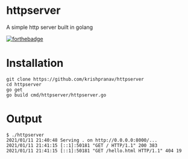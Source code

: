 # httpserver
A simple http server built in golang

[![forthebadge](https://forthebadge.com/images/badges/made-with-go.svg)](https://forthebadge.com)

# Installation
```
git clone https://github.com/krishpranav/httpserver
cd httpserver
go get
go build cmd/httpserver/httpserver.go
```

# Output
```
$ ./httpserver
2021/01/11 21:40:48 Serving . on http://0.0.0.0:8000/...
2021/01/11 21:41:15 [::1]:50181 "GET / HTTP/1.1" 200 383
2021/01/11 21:41:15 [::1]:50181 "GET /hello.html HTTP/1.1" 404 19
```
